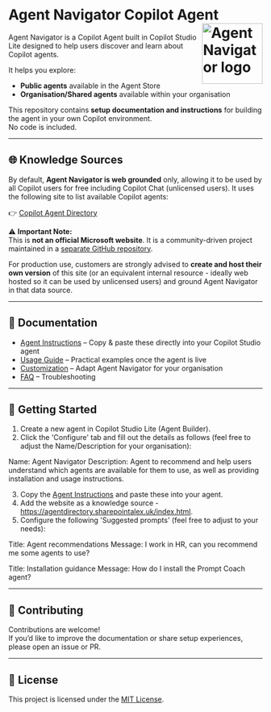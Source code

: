# Agent Navigator Copilot Agent <img align="right" src="assets/agent-navigator-logo.png" alt="Agent Navigator logo" width="120">
Agent Navigator is a Copilot Agent built in Copilot Studio Lite designed to help users discover and learn about Copilot agents.  

It helps you explore:
- **Public agents** available in the Agent Store
- **Organisation/Shared agents** available within your organisation

This repository contains **setup documentation and instructions** for building the agent in your own Copilot environment.  
No code is included.

---

## 🌐 Knowledge Sources

By default, **Agent Navigator is web grounded** only, allowing it to be used by all Copilot users for free including Copilot Chat (unlicensed users). 
It uses the following site to list available Copilot agents:

👉 [Copilot Agent Directory](https://agentdirectory.sharepointalex.uk/index.html)

⚠️ **Important Note:**  
This is **not an official Microsoft website**. It is a community-driven project maintained in a [separate GitHub repository](https://github.com/alexc-msft/copilot-agent-directory).  

For production use, customers are strongly advised to **create and host their own version** of this site (or an equivalent internal resource - ideally web hosted so it can be used by unlicensed users) and ground Agent Navigator in that data source.

---

## 📖 Documentation

- [Agent Instructions](docs/instructions.md) – Copy & paste these directly into your Copilot Studio agent
- [Usage Guide](docs/usage.md) – Practical examples once the agent is live
- [Customization](docs/customization.md) – Adapt Agent Navigator for your organisation
- [FAQ](docs/faq.md) – Troubleshooting

---

## 🚀 Getting Started

1. Create a new agent in Copilot Studio Lite (Agent Builder).
2. Click the 'Configure' tab and fill out the details as follows (feel free to adjust the Name/Description for your organisation):

Name: Agent Navigator
Description: Agent to recommend and help users understand which agents are available for them to use, as well as providing installation and usage instructions.

3. Copy the [Agent Instructions](docs/instructions.md) and paste these into your agent.
4. Add the website as a knowledge source - https://agentdirectory.sharepointalex.uk/index.html.
5. Configure the following 'Suggested prompts' (feel free to adjust to your needs):

Title:
Agent recommendations
Message: I work in HR, can you recommend me some agents to use?

Title:
Installation guidance
Message: How do I install the Prompt Coach agent?

   

---

## 🤝 Contributing

Contributions are welcome!  
If you’d like to improve the documentation or share setup experiences, please open an issue or PR.

---

## 📜 License

This project is licensed under the [MIT License](LICENSE).


